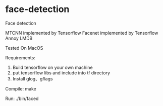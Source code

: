 # face-detection
Face detection

MTCNN implemented by Tensorflow
Facenet implemented by Tensorflow
Annoy
LMDB

Tested On MacOS

Requirements:
  1. Build tensorflow on your own machine
  2. put tensorflow libs and include into tf directory
  3. Install glog、gflags


Compile:
  make

Run:
  ./bin/faced
